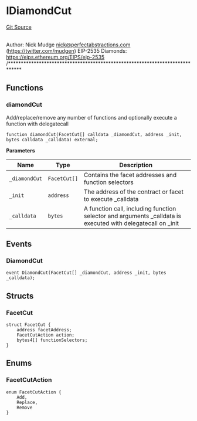 # IDiamondCut
[Git Source](https://github.com/KlimaDAO/klimadao-solidity/blob/b98fc1e8b7dcf2a7b80bbaba384c8c84431739fc/src/infinity/interfaces/IDiamondCut.sol)

\
Author: Nick Mudge <nick@perfectabstractions.com> (https://twitter.com/mudgen)
EIP-2535 Diamonds: https://eips.ethereum.org/EIPS/eip-2535
/*****************************************************************************


## Functions
### diamondCut

Add/replace/remove any number of functions and optionally execute
a function with delegatecall


```solidity
function diamondCut(FacetCut[] calldata _diamondCut, address _init, bytes calldata _calldata) external;
```
**Parameters**

|Name|Type|Description|
|----|----|-----------|
|`_diamondCut`|`FacetCut[]`|Contains the facet addresses and function selectors|
|`_init`|`address`|The address of the contract or facet to execute _calldata|
|`_calldata`|`bytes`|A function call, including function selector and arguments _calldata is executed with delegatecall on _init|


## Events
### DiamondCut

```solidity
event DiamondCut(FacetCut[] _diamondCut, address _init, bytes _calldata);
```

## Structs
### FacetCut

```solidity
struct FacetCut {
    address facetAddress;
    FacetCutAction action;
    bytes4[] functionSelectors;
}
```

## Enums
### FacetCutAction

```solidity
enum FacetCutAction {
    Add,
    Replace,
    Remove
}
```


